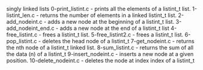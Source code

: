 singly linked lists
0-print_listint.c -  prints all the elements of a listint_t list.
1-listint_len.c - returns the number of elements in a linked listint_t list.
2-add_nodeint.c - adds a new node at the beginning of a listint_t list.
3-add_nodeint_end.c - adds a new node at the end of a listint_t list
4-free_listint.c -  frees a listint_t list.
5-free_listint2.c -  frees a listint_t list.
6-pop_listint.c -  deletes the head node of a listint_t
7-get_nodeint.c -  returns the nth node of a listint_t linked list.
8-sum_listint.c - returns the sum of all the data (n) of a listint_t
9-insert_nodeint.c -  inserts a new node at a given position.
10-delete_nodeint.c - deletes the node at index index of a listint_t
